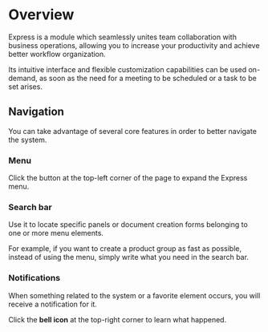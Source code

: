 # Overview

Express is a module which seamlessly unites team collaboration with business operations, allowing you to increase your productivity and achieve better workflow organization. 

Its intuitive interface and flexible customization capabilities can be used on-demand, as soon as the need for a meeting to be scheduled or a task to be set arises. 

## Navigation

You can take advantage of several core features in order to better navigate the system. 

### Menu 

Click the button at the top-left corner of the page to expand the Express menu. 
 
### Search bar 

Use it to locate specific panels or document creation forms belonging to one or more menu elements. 

For example, if you want to create a product group as fast as possible, instead of using the menu, simply write what you need in the search bar.

### Notifications 

When something related to the system or a favorite element occurs, you will receive a notification for it. 

Click the **bell icon** at the top-right corner to learn what happened.
 
